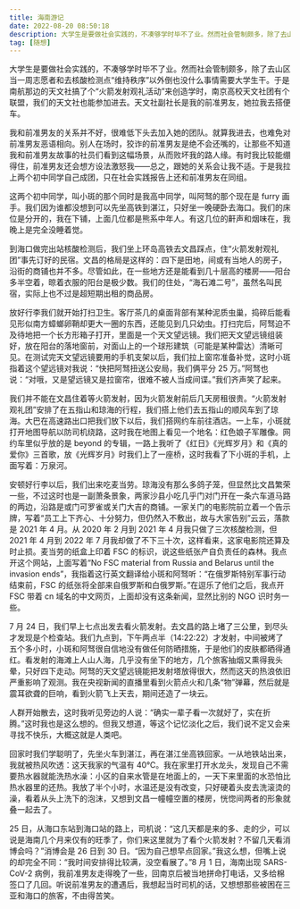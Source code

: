 ```yaml
---
title: 海南游记
date: 2022-08-20 08:50:18
description: 大学生是要做社会实践的，不凑够学时毕不了业。然而社会管制颇多，除了去山区当一周志愿者和去核酸检测点“维持秩序”以外倒也没什么事情需要大学生干。于是南航那边的天文社搞了个“火箭发射观礼活动”来创造学时，南京高校天文社团有个联盟，我们的天文社也能参加进去。天文社副社长是我的前准男友，她拉我去搭便车。
tag: [随想]
---
```


大学生是要做社会实践的，不凑够学时毕不了业。然而社会管制颇多，除了去山区当一周志愿者和去核酸检测点“维持秩序”以外倒也没什么事情需要大学生干。于是南航那边的天文社搞了个“火箭发射观礼活动”来创造学时，南京高校天文社团有个联盟，我们的天文社也能参加进去。天文社副社长是我的前准男友，她拉我去搭便车。

我和前准男友的关系并不好，很难低下头去加入她的团队。就算我进去，也难免对前准男友恶语相向。别人在场时，狡诈的前准男友是绝不会还嘴的，让那些不知道我和前准男友故事的社员们看到这幅场景，从而败坏我的路人缘。有时我比较能绷得住，前准男友还会想方设法激怒我——总之，跟她的关系会让我不适。于是我拉上两个初中同学自己成团，只在社会实践报告上还和前准男友在同组。

这两个初中同学，叫小斑的那个同时是我高中同学，叫阿驽的那个现在是 furry 画手。我们因为谁都没想到可以先坐高铁到湛江，只好坐一晚硬卧去海口。我们的床位是分开的，我在下铺，上面几位都是熊系中年人。有这几位的鼾声和烟味在，我晚上是完全没睡着觉。

到海口做完出站核酸检测后，我们坐上环岛高铁去文昌踩点，住“火箭发射观礼团”事先订好的民宿。文昌的格局是这样的：四下是田地，间或有当地人的房子，沿街的商铺也并不多。尽管如此，在一些地方还是能看到几十层高的楼房——阳台多半空着，晾着衣服的阳台是极少数。我们的住处，“海石滩二号”，虽然名叫民宿，实际上也不过是超短期出租的商品房。

放好行李我们就开始打扫卫生。客厅茶几的桌面背部有某种泥质虫巢，捣碎后能看见形似南方蟑螂卵鞘却更大一圈的东西，还能见到几只幼虫。打扫完后，阿驽迫不及待地把一个长方形箱子打开，里面是一个天文望远镜。我们把天文望远镜组装好，放在阳台的落地窗前，对面山上的一个球形建筑（可能是某种雷达）清晰可见。在测试完天文望远镜要用的手机支架以后，我们拉上窗帘准备补觉，这时小斑指着这个望远镜对我说：“快把阿驽扭送公安局，我们俩平分 25 万。”阿驽也说：“对哦，又是望远镜又是拉窗帘，很难不被人当成间谍。”我们齐声笑了起来。

我们并不能在文昌住着等火箭发射，因为火箭发射前后几天房租很贵。“火箭发射观礼团”安排了在五指山和琼海的行程，我们搭上他们去五指山的顺风车到了琼海。大巴在高速路出口把我们放下以后，我们搭网约车前往酒店。一上车，小斑就打开地图导航以防司机绕路，这时我在地图上看见一个地名：红色娘子军雕像。网约车里似乎放的是 beyond 的专辑，一路上我听了《红日》《光辉岁月》和《真的爱你》三首歌，放《光辉岁月》时我们上了一座桥，这时我看了下小斑的手机，上面写着：万泉河。

安顿好行李以后，我们出来吃麦当劳。琼海没有那么多鸽子笼，但显然比文昌繁荣一些，不过这时也是一副萧条景象，两家沙县小吃几乎门对门开在一条六车道马路的两边，沿路是或门可罗雀或关门大吉的商铺。一家关门的电影院前立着一个告示牌，写着“员工上下齐心、十分努力，但仍然入不敷出，故与大家告别”云云，落款是 2021 年 4 月。从 2020 年 2 月到 2021 年 4 月我只做了三次核酸检测，但 2021 年 4 月到 2022 年 7 月我却做了不下三十次，这样看来，这家电影院还算及时止损。麦当劳的纸盒上印着 FSC 的标识，说这些纸张产自负责任的森林。我点开这个网站，上面写着“No FSC material from Russia and Belarus until the invasion ends”，我指着这行英文翻译给小斑和阿驽听：“在俄罗斯特别军事行动结束前，FSC 的纸张将全部来自俄罗斯和白俄罗斯。”在逗乐了他们之后，我点开 FSC 带着 cn 域名的中文网页，上面却没有这条新闻，显然比别的 NGO 识时务一些。

7 月 24 日，我们早上七点出发去看火箭发射。去文昌的路上堵了三公里，到尽头才发现是个检查站。我们九点到，下午两点半（14:22:22）才发射，中间被烤了五个多小时，小斑和阿驽很自信地没有做任何防晒措施，于是他们的皮肤都晒得通红。看发射的海滩上人山人海，几乎没有坐下的地方，几个旅客抽烟又熏得我头晕，只好四下走动。阿驽的天文望远镜能把发射塔放得很大，然而这天的热浪依旧严重影响了观测。我在央视新闻的直播里看到火箭点火和几条“物”弹幕，然后就是震耳欲聋的巨响，看到火箭飞上天去，期间还造了一块云。

人群开始散去，这时我听见旁边的人说：“确实一辈子看一次就好了，实在折腾。”这时我也是这么想的。但我又想道，等这个记忆淡化之后，我们说不定又会来寻找不快乐，大概这就是人类吧。

回家时我们学聪明了，先坐火车到湛江，再在湛江坐高铁回家。一从地铁站出来，我就被热风吹透：这天我家的气温有 40℃。我在家里打开水龙头，发现自己不需要热水器就能洗热水澡：小区的自来水管是在地面上的，一天下来里面的水恐怕比热水器里的还热。我放了半个小时，水温还是没有改变，只好硬着头皮去洗滚烫的澡，看着从头上洗下的泡沫，又想到文昌一幢幢空置的楼房，恍惚间两者的形象就叠一起去了。

25 日，从海口东站到海口站的路上，司机说：“这几天都是来的多、走的少，可以说是海南几个月来仅有的旺季了，你们来这里就为了看个火箭发射？不留几天看消博会吗？”消博会是 26 日到 30 日。“因为自己想早点回家。”我这么想，但嘴上说的却完全不同：“我时间安排得比较满，没空看展了。”8 月 1 日，海南出现 SARS-CoV-2 病例，我前准男友走得晚了一些，回南京后被当地拼命打电话，又多给棉签口了几回。听说前准男友的遭遇后，我想起当时司机的话，又想想那些被困在三亚和海口的旅客，不由得苦笑。

